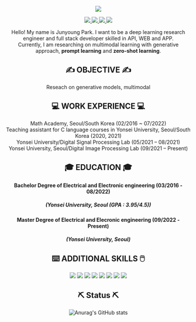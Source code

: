 <p align="center">
    <img src="https://capsule-render.vercel.app/api?type=waving&color=timeGradient&height=150&section=header&text=Nice%20to%20meet%20you&fontSize=35&fontAlignY=30" />
</p>
<div align="center">
    <span>
      <a href="https://junia3.github.io">
        <img src="https://img.shields.io/badge/GitHub Blog-red?style=flat-square&logo=GitHub Sponsors&logoColor=white"/>
      </a>
    </span>
    <span>
      <a href="mailto:jun_yonsei@yonsei.ac.kr">
        <img src="https://img.shields.io/badge/Email-black?style=flat-square&logo=Gmail&logoColor=white"/>
      </a>
    </span>
    <span>
      <a href="https://www.instagram.com/6unoyunr/">
        <img src="https://img.shields.io/badge/Instagram-ff69b4?style=flat-square&logo=Instagram&logoColor=white"/>
      </a>
    </span>
    <span>
      <a href="https://www.facebook.com/jyyonsei">
        <img src="https://img.shields.io/badge/Facebook-blue?style=flat-square&logo=Facebook&logoColor=white"/>
      </a>
    </span>

Hello! My name is Junyoung Park. I want to be a deep learning research engineer and full stack developer skilled in API, WEB and APP.      
Currently, I am researching on multimodal learning with generative approach, **prompt learning** and **zero-shot learning**.   
   
   
## ✍️ OBJECTIVE ✍️
Reseach on generative models, multimodal

## 💻 WORK EXPERIENCE 💻
Math Academy, Seoul/South Korea (02/2016 ~ 07/2022)   
Teaching assistant for C language courses in Yonsei University, Seoul/South Korea (2020, 2021)   
Yonsei University/Digital Signal Processing Lab (05/2021 – 08/2021)   
Yonsei University, Seoul/Digital Image Processing Lab (09/2021 – Present)   

## 🎓 EDUCATION 🎓
#### Bachelor Degree of Electrical and Electronic engineering (03/2016 - 08/2022)   
##### (Yonsei University, Seoul (GPA : 3.95/4.5))   
#### Master Degree of Electrical and Elecronic engineering (09/2022 - Present)   
##### (Yonsei University, Seoul)   

## ⌨️ ADDITIONAL SKILLS 🖱️
<span>
    <img src="https://img.shields.io/badge/ C language-blueviolet?style=flat-square&logo=C&logoColor=white"/>
</span>
<span>
    <img src="https://img.shields.io/badge/ Matlab-red?style=flat-square"/>
</span>
<span>
    <img src="https://img.shields.io/badge/ Python-informational?style=flat-square&logo=Python&logoColor=white"/>
</span>
   
<span>
    <img src="https://img.shields.io/badge/ HTML-yellow?style=flat-square&logo=HTML5&logoColor=white"/>
</span>
<span>
    <img src="https://img.shields.io/badge/ CSS-darkorange?style=flat-square&logo=CSS3&logoColor=white"/>
</span>
<span>
    <img src="https://img.shields.io/badge/ jQuery-white?style=flat-square&logo=jQuery&logoColor=black"/>
</span>
<span>
    <img src="https://img.shields.io/badge/ JavaScript-white?style=flat-square&logo=JavaScript&logoColor=black"/>
</span>
<span>
    <img src="https://img.shields.io/badge/ LaTeX-black?style=flat-square&logo=LaTeX&logoColor=white"/>
</span>

## ⛏️ Status ⛏️
![Anurag's GitHub stats](https://github-readme-stats.vercel.app/api?username=junia3&show_icons=true&theme=radical)
  
</div>

